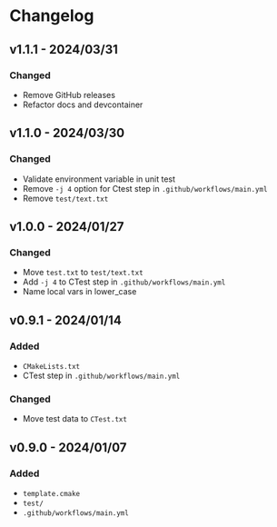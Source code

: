 # Changelog

## v1.1.1 - 2024/03/31

### Changed

- Remove GitHub releases
- Refactor docs and devcontainer

## v1.1.0 - 2024/03/30

### Changed

- Validate environment variable in unit test
- Remove `-j 4` option for Ctest step in `.github/workflows/main.yml`
- Remove `test/text.txt`

## v1.0.0 - 2024/01/27

### Changed

- Move `test.txt` to `test/text.txt`
- Add `-j 4` to CTest step in `.github/workflows/main.yml`
- Name local vars in lower_case

## v0.9.1 - 2024/01/14

### Added

- `CMakeLists.txt`
- CTest step in `.github/workflows/main.yml`

### Changed

- Move test data to `CTest.txt`

## v0.9.0 - 2024/01/07

### Added

- `template.cmake`
- `test/`
- `.github/workflows/main.yml`
